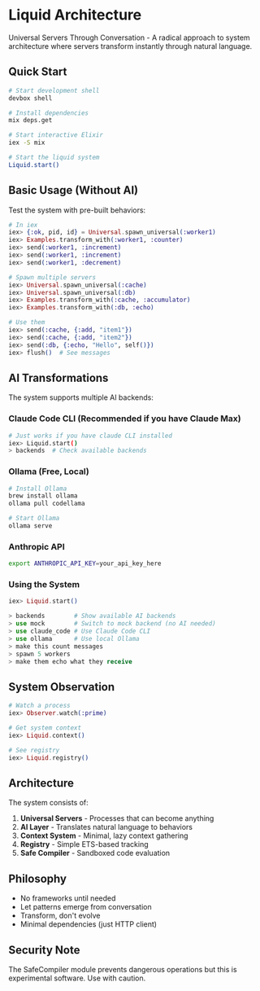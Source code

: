 # Liquid Architecture

Universal Servers Through Conversation - A radical approach to system architecture where servers transform instantly through natural language.

## Quick Start

```bash
# Start development shell
devbox shell

# Install dependencies
mix deps.get

# Start interactive Elixir
iex -S mix

# Start the liquid system
Liquid.start()
```

## Basic Usage (Without AI)

Test the system with pre-built behaviors:

```elixir
# In iex
iex> {:ok, pid, id} = Universal.spawn_universal(:worker1)
iex> Examples.transform_with(:worker1, :counter)
iex> send(:worker1, :increment)
iex> send(:worker1, :increment)
iex> send(:worker1, :decrement)

# Spawn multiple servers
iex> Universal.spawn_universal(:cache)
iex> Universal.spawn_universal(:db)
iex> Examples.transform_with(:cache, :accumulator)
iex> Examples.transform_with(:db, :echo)

# Use them
iex> send(:cache, {:add, "item1"})
iex> send(:cache, {:add, "item2"})
iex> send(:db, {:echo, "Hello", self()})
iex> flush()  # See messages
```

## AI Transformations

The system supports multiple AI backends:

### Claude Code CLI (Recommended if you have Claude Max)
```bash
# Just works if you have claude CLI installed
iex> Liquid.start()
> backends  # Check available backends
```

### Ollama (Free, Local)
```bash
# Install Ollama
brew install ollama
ollama pull codellama

# Start Ollama
ollama serve
```

### Anthropic API
```bash
export ANTHROPIC_API_KEY=your_api_key_here
```

### Using the System

```elixir
iex> Liquid.start()

> backends        # Show available AI backends
> use mock        # Switch to mock backend (no AI needed)
> use claude_code # Use Claude Code CLI
> use ollama      # Use local Ollama
> make this count messages
> spawn 5 workers
> make them echo what they receive
```

## System Observation

```elixir
# Watch a process
iex> Observer.watch(:prime)

# Get system context
iex> Liquid.context()

# See registry
iex> Liquid.registry()
```

## Architecture

The system consists of:

1. **Universal Servers** - Processes that can become anything
2. **AI Layer** - Translates natural language to behaviors
3. **Context System** - Minimal, lazy context gathering
4. **Registry** - Simple ETS-based tracking
5. **Safe Compiler** - Sandboxed code evaluation

## Philosophy

- No frameworks until needed
- Let patterns emerge from conversation
- Transform, don't evolve
- Minimal dependencies (just HTTP client)

## Security Note

The SafeCompiler module prevents dangerous operations but this is experimental software. Use with caution.